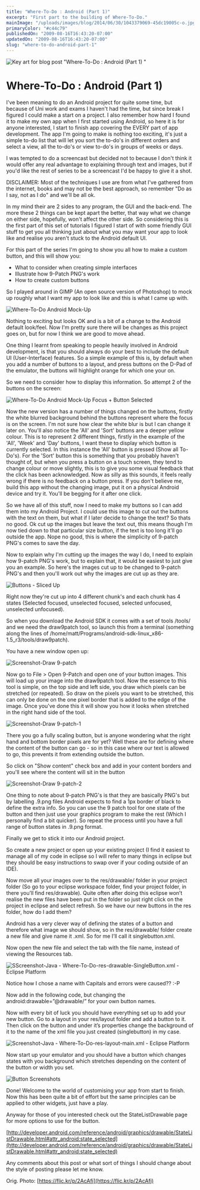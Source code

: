 ```yaml
---
title: "Where-To-Do : Android (Part 1)"
excerpt: "First part to the building of Where-To-Do."
mainImage: "/uploads/images/blog/2014/06/30/1043379069-45dc19005c-o.jpg"
primaryColor: "#c44c79"
publishedOn: "2009-08-16T16:43:20-07:00"
updatedOn: "2009-08-16T16:43:20-07:00"
slug: "where-to-do-android-part-1"
---
```

![Key art for blog post "Where-To-Do : Android (Part 1) "](/uploads/images/blog/2014/06/30/1043379069-45dc19005c-o.jpg)

# Where-To-Do : Android (Part 1) 

I've been meaning to do an Android project for quite some time, but because of Uni work and exams I haven't had the time, but since break I figured I could make a start on a project. I also remember how hard I found it to make my own app when I first started using Android, so here it is for anyone interested, I start to finish app covering the EVERY part of app development. The app I'm going to make is nothing too exciting, it's just a simple to-do list that will let you sort the to-do's in different orders and select a view, all the to-do's or view to-do's in groups of weeks or days.

I was tempted to do a screencast but decided not to because I don't think it would offer any real advantage to explaining through text and images, but if you'd like the rest of series to be a screencast I'd be happy to give it a shot.

DISCLAIMER: Most of the techniques I use are from what I've gathered from the internet, books and may not be the best approach, so remember "Do as I say, not as I do" and we'll be all ok.

In my mind their are 2 sides to any program, the GUI and the back-end. The more these 2 things can be kept apart the better, that way what we change on either side, hopefully, won't affect the other side. So considering this is the first part of this set of tutorials I figured I start of with some friendly GUI stuff to get you all thinking just about what you may want your app to look like and realise you aren't stuck to the Android default UI.

For this part of the series I'm going to show you all how to make a custom button, and this will show you: 

  * What to consider when creating simple interfaces
  * Illustrate how 9-Patch PNG's work
  * How to create custom buttons

So I played around in GIMP (An open source version of Photoshop) to mock up roughly what I want my app to look like and this is what I came up with. 

![Where-To-Do Android Mock-Up](/uploads/images/blog/2009/08/Where-To-Do-Android-MockUp.png)

Nothing to exciting but looks OK and is a bit of a change to the Android default look/feel. Now I'm pretty sure there will be changes as this project goes on, but for now I think we are good to move ahead.

One thing I learnt from speaking to people heavily involved in Android development, is that you should always do your best to include the default UI (User-Interface) features. So a simple example of this is, by default when you add a number of buttons to a layout, and press buttons on the D-Pad of the emulator, the buttons will highlight orange for which one your on.

So we need to consider how to display this information. So attempt 2 of the buttons on the screen: 

![Where-To-Do Android Mock-Up Focus + Button Selected](/uploads/images/blog/2009/08/Where-To-Do-Android-Mock-Up-2.png)

Now the new version has a number of things changed on the buttons, firstly the white blurred background behind the buttons represent where the focus is on the screen. I'm not sure how clear the white blur is but I can change it later on. You'll also notice the 'All' and 'Sort' buttons are a deeper yellow colour. This is to represent 2 different things, firstly in the example of the 'All', 'Week' and 'Day' buttons, I want these to display which button is currently selected. In this instance the 'All' button is pressed (Show all To-Do's). For the 'Sort' button this is something that you probably haven't thought of, but when you press a button on a touch screen, they tend to change colour or move slightly, this is to give you some visual feedback that the click has been acknowledged. Now as silly as this sounds, it feels really wrong if there is no feedback on a button press. If you don't believe me, build this app without the changing image, put it on a physical Android device and try it. You'll be begging for it after one click.

So we have all of this stuff, now I need to make my buttons so I can add them into my Android Project. I could use this image to cut out the buttons with the text on them, but what if I later decide to change the text? So thats no good. Ok cut up the images but leave the text out, this means though I'm now tied down to that particular size button, if the text is too long it'll go outside the app. Nope no good, this is where the simplicity of 9-patch PNG's comes to save the day.

Now to explain why I'm cutting up the images the way I do, I need to explain how 9-patch PNG's work, but to explain that, it would be easiest to just give you an example. So here's the images cut up to be changed to 9-patch PNG's and then you'll work out why the images are cut up as they are. 

![Buttons - Sliced Up](/uploads/images/blog/2009/08/Buttons-Sliced-Up.png)

Right now they're cut up into 4 different chunk's and each chunk has 4 states (Selected focused, unselected focused, selected unfocused, unselected unfocused).

So when you download the Android SDK it comes with a set of tools <Android SDK Directory>/tools/ and we need the draw9patch tool, so launch this from a terminal (something along the lines of /home/matt/Programs/android-sdk-linux_x86-1.5_r3/tools/draw9patch).

You have a new window open up: 

![Screenshot-Draw 9-patch](/uploads/images/blog/2009/08/Screenshot-Draw-9-patch.png)

Now go to File > Open 9-Patch and open one of your button images. This will load up your image into the draw9patch tool. Now the essence to this tool is simple, on the top side and left side, you draw which pixels can be stretched (or repeated). So draw on the pixels you want to be stretched, this can only be done on the one pixel border that is added to the edge of the image. Once you've done this it will show you how it looks when stretched in the right hand side of the tool. 

![Screenshot-Draw 9-patch-1](/uploads/images/blog/2009/08/Screenshot-Draw-9-patch-1.png)

There you go a fully scaling button, but is anyone wondering what the right hand and bottom border pixels are for yet? Well these are for defining where the content of the button can go - so in this case where our text is allowed to go, this prevents it from extending outside the button. 

So click on "Show content" check box and add in your content borders and you'll see where the content will sit in the button

![Screenshot-Draw 9-patch-2](/uploads/images/blog/2009/08/Screenshot-Draw-9-patch-2.png)

One thing to note about 9-patch PNG's is that they are basically PNG's but by labelling .9.png files Android expects to find a 1px border of black to define the extra info. So you can use the 9 patch tool for one state of the button and then just use your graphics program to make the rest (Which I personally find a bit quicker). So repeat the process until you have a full range of button states in .9.png format.

Finally we get to stick it into our Android project.

So create a new project or open up your existing project (I find it easiest to manage all of my code in eclipse so I will refer to many things in eclipse but they should be easy instructions to swap over if your coding outside of an IDE).

Now move all your images over to the res/drawable/ folder in your project folder (So go to your eclipse workspace folder, find your project folder, in there you’ll find res/drawable).  Quite often after doing this eclipse won’t realise the new files have been put in the folder so just right click on the project in eclipse and select refresh. So we have our new buttons in the res folder, how do I add them?

Android has a very clever way of defining the states of a button and therefore what image we should show, so in the res/drawable/ folder create a new file and give name it <Relevant Name>.xml. So for me I’ll call it singlebutton.xml.

Now open the new file and select the tab with the file name, instead of viewing the Resources tab.


![SScreenshot-Java - Where-To-Do-res-drawable-SingleButton.xml - Eclipse Platform](/uploads/images/blog/2009/08/Screenshot-Java-Where-To-Do-res-drawable-SingleButton.xml-Eclipse-Platform-.png)

Notice how I chose a name with Capitals and errors were caused?? :-P

Now add in the following code, but changing the android:drawable=”@drawable/<File name>” for your own button names.

Now with every bit of luck you should have everything set up to add your new button. Go to a layout in your res/layout folder and add a button to it. Then click on the button and under it’s properties change the background of it to the name of the xml file you just created (singlebutton) in my case.


![Screenshot-Java - Where-To-Do-res-layout-main.xml - Eclipse Platform](/uploads/images/blog/2009/08/Screenshot-Java-Where-To-Do-res-layout-main.xml-Eclipse-Platform-.png)

Now start up your emulator and you should have a button which changes states with you background which stretches depending on the content of the button or width you set.

![Button Screenshots](/uploads/images/blog/2009/08/Button-Screenshots.png)

Done! Welcome to the world of customising your app from start to finish. Now this has been quite a bit of effort but the same principles can be applied to other widgets, just have a play.

Anyway for those of you interested check out the StateListDrawable page for more options to use for the button.

[http://developer.android.com/reference/android/graphics/drawable/StateListDrawable.html#attr_android:state_selected](http://developer.android.com/reference/android/graphics/drawable/StateListDrawable.html#attr_android:state_selected)

Any comments about this post or what sort of things I should change about the style of posting please let me know.

Orig. Photo: [https://flic.kr/p/2AcAfi](https://flic.kr/p/2AcAfi)